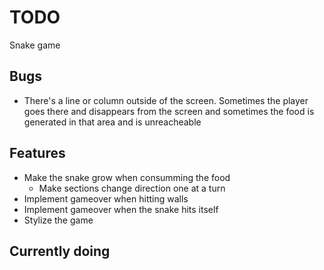 # TODO

Snake game

## Bugs
* There's a line or column outside of the screen. Sometimes the player goes there and disappears from the screen and sometimes the food is generated in that area and is unreacheable


## Features
* Make the snake grow when consumming the food
    * Make sections change direction one at a turn
* Implement gameover when hitting walls
* Implement gameover when the snake hits itself
* Stylize the game


## Currently doing
    